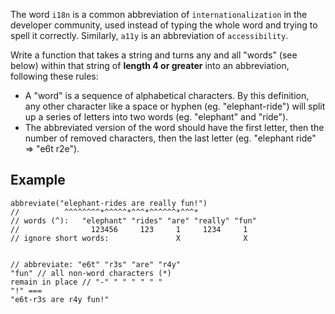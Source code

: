 <p>The word <code>i18n</code> is a common abbreviation of <code>internationalization</code> in the developer community, used instead of typing the whole word and trying to spell it correctly. Similarly, <code>a11y</code> is an abbreviation of <code>accessibility</code>.</p>
<p>Write a function that takes a string and turns any and all "words" (see below) within that string of <strong>length 4 or greater</strong> into an abbreviation, following these rules:</p>
<ul>
<li>A "word" is a sequence of alphabetical characters. By this definition, any other character like a space or hyphen (eg. "elephant-ride") will split up a series of letters into two words (eg. "elephant" and "ride").</li>
<li>The abbreviated version of the word should have the first letter, then the number of removed characters, then the last letter (eg. "elephant ride" =&gt; "e6t r2e").</li>
</ul>
<h2 id="example">Example</h2>
<pre><code class="language-javascript"><span class="cm-variable">abbreviate</span>(<span class="cm-string">"elephant-rides are really fun!"</span>)
<span class="cm-comment">//          ^^^^^^^^*^^^^^*^^^*^^^^^^*^^^*</span>
<span class="cm-comment">// words (^):   "elephant" "rides" "are" "really" "fun"</span>
<span class="cm-comment">//                123456     123     1     1234     1</span>
<span class="cm-comment">// ignore short words:               X              X</span>

<span class="cm-comment">// abbreviate:    "e6t"     "r3s"  "are"  "r4y"   "fun"</span>
<span class="cm-comment">// all non-word characters (*) remain in place</span>
<span class="cm-comment">//                     "-"      " "    " "     " "     "!"</span>
<span class="cm-operator">===</span> <span class="cm-string">"e6t-r3s are r4y fun!"</span>
</code></pre>
